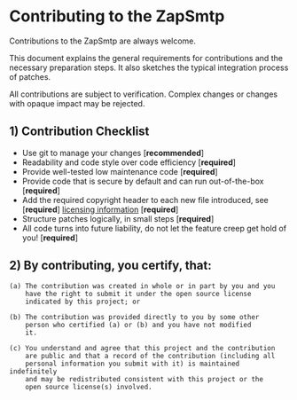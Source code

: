# Contributing to the ZapSmtp
Contributions to the ZapSmtp are always welcome. 

This document explains the general requirements for contributions and the necessary preparation steps. 
It also sketches the typical integration process of patches.

All contributions are subject to verification. Complex changes or changes with opaque impact may be rejected.

## 1) Contribution Checklist
- Use git to manage your changes [**recommended**]
- Readability and code style over code efficiency [**required**]
- Provide well-tested low maintenance code [**required**]
- Provide code that is secure by default and can run out-of-the-box [**required**]
- Add the required copyright header to each new file introduced, see [**required**]
  [licensing information](./LICENSE) [**required**]
- Structure patches logically, in small steps [**required**]
- All code turns into future liability, do not let the feature creep get hold of you! [**required**]
  
## 2) By contributing, you certify, that:

    (a) The contribution was created in whole or in part by you and you
        have the right to submit it under the open source license
        indicated by this project; or

    (b) The contribution was provided directly to you by some other
        person who certified (a) or (b) and you have not modified
        it.

    (c) You understand and agree that this project and the contribution
        are public and that a record of the contribution (including all
        personal information you submit with it) is maintained indefinitely 
        and may be redistributed consistent with this project or the 
        open source license(s) involved.
